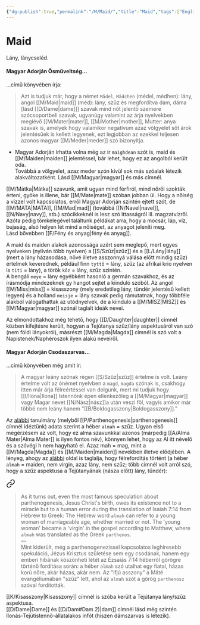 ```yaml
---
{"dg-publish":true,"permalink":"/M/Maid/","title":"Maid","tags":["Englishtexttranslated","containstransclusions"],"created":"2023-10-21T03:53","updated":"2025-08-27T03:03"}
---
```



# Maid

Lány, lánycseléd.  

#### Magyar Adorján Ősműveltség...  

...című könyvében írja:  
> Azt is tudjuk már, hogy a német `Mädel`, `Mädchen` (médel, médhen): lány, angol [[M/Maid\|maid]] (méd): lány, szűz és megfordítva dam, dáma \[lásd [[D/Dame\|dame]]\] szavak mind nőt jelentő szemere szócsoportbeli szavak, ugyanúgy valamint az árja nyelvekben meglévő [[M/Mater\|mater]], [[M/Mother\|mother]], Mutter: anya szavak is, amelyek hogy valamikor negatívum azaz völgyelet sőt árok jelentésűek is kellett legyenek, ezt legjobban az ezekkel teljesen azonos magyar [[M/Meder\|meder]] szó bizonyítja.  
- Magyar Adorján írhatta volna még az ír `maighdean` szót is, maid és [[M/Maiden\|maiden]] jelentéssel, bár lehet, hogy ez az angolból került oda.  
Továbbá a völgyelet, azaz meder szón kívül sok más szóalak létezik alakváltozatként. Lásd [[M/Magyar\|magyar]] és más címnél.  

[[M/Mátka\|Mátka]] szavunk, amit ugyan mind férfiról, mind nőről szokták érteni, gyöke is illene, bár [[M/Mate\|mate]] szóban jobban ül. Hogy a nőiség a vízzel volt kapcsolatos, erről Magyar Adorján szintén ejtett szót, de [[M/MATA\|MATA]], [[M/Mad\|mad]] (továbbá [[N/Navel\|navel]], [[N/Navy\|navy]], stb.) szócikkeknél is lesz szó ittasságról ill. magzatvízről.  
Azóta pedig tömkelegével találtunk példákat arra, hogy a mocsár, láp, víz, bujaság, alsó helyen lét mind a nőiséget, az anyagot jeleníti meg.  
Lásd bővebben [[F/Fény és anyag\|fény és anyag]].  

A maid és maiden alakok azonossága azért sem meglepő, mert egyes nyelveken (nyilván több nyelven) a [[S/Szűz\|szűz]] és a [[L/Lány\|lány]] (mert a lány házasodása, nővé illetve asszonnyá válása előtt mindig szűz) értelmek keverednek, például finn `tyttö` = lány, szűz (az afrikai krio nyelven is `titi` = lány), a török `kőz` = lány, szűz szintén.  
A bengáli `meẏe` = lány egyébként hasonló a germán szavakhoz, és az írásmódja mindezeknek gy hangot sejtet a kiinduló szóból. Az angol [[M/Miss\|miss]] = kisasszony (mely eredetileg lány, tündér jelentésű kellett legyen) és a holland `meisje` = lány szavak pedig rámutatnak, hogy többféle alakból válogathattak az utódnyelvek, de a kiinduló a [[M/MISZ\|MISZ]] és [[M/Magyar\|magyar]] szónál taglalt ideák nevei.  

Az elmondottakhoz még tehető, hogy [[D/Daughter\|daughter]] címnél közben kifejtésre került, hogyan a Tejútanya szűz/lány aspektusáról van szó (nem földi lányokról), másrészt [[M/Magda\|Magda]] címnél is szó volt a Napistenek/Naphéroszok ilyen alakú neveiről.  

#### Magyar Adorján Csodaszarvas...  

...című könyvében még amit ír:  
> A magyar leány szónak régen [[S/Szűz\|szűz]] értelme is volt. Leány értelme volt az ónémet nyelvben a `magd`, `magda` szónak is, csakhogy itten már árja félreértéssel van dolgunk, mert mi tudjuk hogy [[I/Ilona\|Ilona]] Istennőnk épen ellenkezőleg a [[M/Magyar\|magyar]] vagy Magar nevet [[N/Nász\|nász]]a után veszi föl, vagyis amikor már többé nem leány hanem "[[B/Boldogasszony\|Boldogasszony]]."  

Az [alábbi](https://www.cell.com/current-biology/pdf/S0960-9822(15)00782-4.pdf) tanulmány (melyből [[P/Parthenogenesis\|parthenogenesis]] címnél idéztünk) adata szerint a héber `almah` = szűz. Ugyan első megérzésem az volt, hogy ez alma szavunkkal azonos (márpedig [[A/Alma Mater\|Alma Mater]] is ilyen fontos név), könnyen lehet, hogy az Al itt névelő és a szóvégi h nem hagyható el. Azaz mah = mag, mint a [[M/Magda\|Magda]] és [[M/Maiden\|maiden]] nevekben illetve elődjében. A lényeg, ahogy az [alábbi](https://carm.org/bible-difficulties/isaiah-714-in-hebrew-means-maiden-not-virgin-therefore-it-is-not-a-prophecy/) oldal is taglalja, hogy félrefordítás történt (a héber `almah` = maiden, nem virgin, azaz lány, nem szűz; több címnél volt arról szó, hogy a szűz aspektusa a Tejútanyának (násza előtt) lány, tündér):  

<div class="transclusion internal-embed is-loaded"><a class="markdown-embed-link" href="/P/Parthenogenesis/#fug3hb" aria-label="Open link"><svg xmlns="http://www.w3.org/2000/svg" width="24" height="24" viewBox="0 0 24 24" fill="none" stroke="currentColor" stroke-width="2" stroke-linecap="round" stroke-linejoin="round" class="svg-icon lucide-link"><path d="M10 13a5 5 0 0 0 7.54.54l3-3a5 5 0 0 0-7.07-7.07l-1.72 1.71"></path><path d="M14 11a5 5 0 0 0-7.54-.54l-3 3a5 5 0 0 0 7.07 7.07l1.71-1.71"></path></svg></a><div class="markdown-embed">



> As it turns out, even the most famous speculation about parthenogenesis, Jesus Christ's birth, owes its existence not to a miracle but to a human error during the translation of Isaiah 7:14 from Hebrew to Greek: The Hebrew word `almah` can refer to a young woman of marriageable age, whether married or not. The 'young woman' became a 'virgin' in the gospel according to Matthew, where `almah` was translated as the Greek `parthenos`.  
> —  
> Mint kiderült, még a parthenogenezissel kapcsolatos leghíresebb spekuláció, Jézus Krisztus születése sem egy csodának, hanem egy emberi hibának köszönheti létét az Ézsaiás 7:14 héberről görögre történő fordítása során: a héber `almah` szó utalhat egy fiatal, házas korú nőre, akár házas, akár nem. Az "ifjú asszony" a Máté evangéliumában "szűz" lett, ahol az `almah` szót a görög `parthenosz` szóval fordították.  


</div></div>
  

[[K/Kisasszony\|Kisasszony]] címnél is szóba került a Tejútanya lány/szűz aspektusa.  
[[D/Dame\|Dame]] és [[D/Dam#Dam 2)\|dam]] címnél lásd még szintén Ilonás-Tejútistennő-állatalakos infót (hiszen dámszarvas is létezik).  